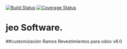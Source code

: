 [![Build Status](https://travis-ci.org/jobiols/reves.svg?branch=8.0)](https://travis-ci.org/jobiols/reves)
[![Coverage Status](https://coveralls.io/repos/github/jobiols/reves/badge.svg?branch=8.0)](https://coveralls.io/github/jobiols/reves?branch=8.0)

# jeo Software.

##customización Ramos Revestimientos para odoo v8.0
